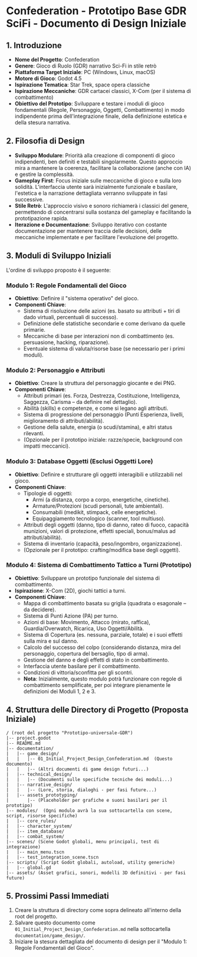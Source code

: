 # Confederation - Prototipo Base GDR SciFi - Documento di Design Iniziale

## 1. Introduzione

*   **Nome del Progetto**: Confederation
*   **Genere**: Gioco di Ruolo (GDR) narrativo Sci-Fi in stile retrò
*   **Piattaforma Target Iniziale**: PC (Windows, Linux, macOS)
*   **Motore di Gioco**: Godot 4.5
*   **Ispirazione Tematica**: Star Trek, space opera classiche
*   **Ispirazione Meccaniche**: GDR cartacei classici, X-Com (per il sistema di combattimento)
*   **Obiettivo del Prototipo**: Sviluppare e testare i moduli di gioco fondamentali (Regole, Personaggio, Oggetti, Combattimento) in modo indipendente prima dell'integrazione finale, della definizione estetica e della stesura narrativa.

## 2. Filosofia di Design

*   **Sviluppo Modulare**: Priorità alla creazione di componenti di gioco indipendenti, ben definiti e testabili singolarmente. Questo approccio mira a mantenere la coerenza, facilitare la collaborazione (anche con IA) e gestire la complessità.
*   **Gameplay First**: Focus iniziale sulle meccaniche di gioco e sulla loro solidità. L'interfaccia utente sarà inizialmente funzionale e basilare, l'estetica e la narrazione dettagliata verranno sviluppate in fasi successive.
*   **Stile Retrò**: L'approccio visivo e sonoro richiamerà i classici del genere, permettendo di concentrarsi sulla sostanza del gameplay e facilitando la prototipazione rapida.
*   **Iterazione e Documentazione**: Sviluppo iterativo con costante documentazione per mantenere traccia delle decisioni, delle meccaniche implementate e per facilitare l'evoluzione del progetto.

## 3. Moduli di Sviluppo Iniziali

L'ordine di sviluppo proposto è il seguente:

### Modulo 1: Regole Fondamentali del Gioco
*   **Obiettivo**: Definire il "sistema operativo" del gioco.
*   **Componenti Chiave**:
    *   Sistema di risoluzione delle azioni (es. basato su attributi + tiri di dado virtuali, percentuali di successo).
    *   Definizione delle statistiche secondarie e come derivano da quelle primarie.
    *   Meccaniche di base per interazioni non di combattimento (es. persuasione, hacking, riparazione).
    *   Eventuale sistema di valuta/risorse base (se necessario per i primi moduli).

### Modulo 2: Personaggio e Attributi
*   **Obiettivo**: Creare la struttura del personaggio giocante e dei PNG.
*   **Componenti Chiave**:
    *   Attributi primari (es. Forza, Destrezza, Costituzione, Intelligenza, Saggezza, Carisma – da definire nel dettaglio).
    *   Abilità (skills) e competenze, e come si legano agli attributi.
    *   Sistema di progressione del personaggio (Punti Esperienza, livelli, miglioramento di attributi/abilità).
    *   Gestione della salute, energia (o scudi/stamina), e altri status rilevanti.
    *   (Opzionale per il prototipo iniziale: razze/specie, background con impatti meccanici).

### Modulo 3: Database Oggetti (Esclusi Oggetti Lore)
*   **Obiettivo**: Definire e strutturare gli oggetti interagibili e utilizzabili nel gioco.
*   **Componenti Chiave**:
    *   Tipologie di oggetti:
        *   Armi (a distanza, corpo a corpo, energetiche, cinetiche).
        *   Armature/Protezioni (scudi personali, tute ambientali).
        *   Consumabili (medikit, stimpack, celle energetiche).
        *   Equipaggiamento tecnologico (scanner, tool multiuso).
    *   Attributi degli oggetti (danno, tipo di danno, rateo di fuoco, capacità munizioni, valori di protezione, effetti speciali, bonus/malus ad attributi/abilità).
    *   Sistema di inventario (capacità, peso/ingombro, organizzazione).
    *   (Opzionale per il prototipo: crafting/modifica base degli oggetti).

### Modulo 4: Sistema di Combattimento Tattico a Turni (Prototipo)
*   **Obiettivo**: Sviluppare un prototipo funzionale del sistema di combattimento.
*   **Ispirazione**: X-Com (2D), giochi tattici a turni.
*   **Componenti Chiave**:
    *   Mappa di combattimento basata su griglia (quadrata o esagonale – da decidere).
    *   Sistema di Punti Azione (PA) per turno.
    *   Azioni di base: Movimento, Attacco (mirato, raffica), Guardia/Overwatch, Ricarica, Uso Oggetti/Abilità.
    *   Sistema di Copertura (es. nessuna, parziale, totale) e i suoi effetti sulla mira e sul danno.
    *   Calcolo del successo del colpo (considerando distanza, mira del personaggio, copertura del bersaglio, tipo di arma).
    *   Gestione del danno e degli effetti di stato in combattimento.
    *   Interfaccia utente basilare per il combattimento.
    *   Condizioni di vittoria/sconfitta per gli scontri.
    *   **Nota**: Inizialmente, questo modulo potrà funzionare con regole di combattimento semplificate, per poi integrare pienamente le definizioni dei Moduli 1, 2 e 3.

## 4. Struttura delle Directory di Progetto (Proposta Iniziale)

```
/ (root del progetto "Prototipo-universale-GDR")
|-- project.godot
|-- README.md
|-- documentation/
|   |-- game_design/
|   |   |-- 01_Initial_Project_Design_Confederation.md  (Questo documento)
|   |   |-- (Altri documenti di game design futuri...)
|   |-- technical_design/
|   |   |-- (Documenti sulle specifiche tecniche dei moduli...)
|   |-- narrative_design/
|   |   |-- (Lore, storia, dialoghi - per fasi future...)
|   |-- assets_prototyping/
|       |-- (Placeholder per grafiche e suoni basilari per il prototipo)
|-- modules/  (Ogni modulo avrà la sua sottocartella con scene, script, risorse specifiche)
|   |-- core_rules/
|   |-- character_system/
|   |-- item_database/
|   |-- combat_system/
|-- scenes/ (Scene Godot globali, menu principali, test di integrazione)
|   |-- main_menu.tscn
|   |-- test_integration_scene.tscn
|-- scripts/ (Script Godot globali, autoload, utility generiche)
|   |-- global.gd
|-- assets/ (Asset grafici, sonori, modelli 3D definitivi - per fasi future)
```

## 5. Prossimi Passi Immediati

1.  Creare la struttura di directory come sopra delineato all'interno della root del progetto.
2.  Salvare questo documento come `01_Initial_Project_Design_Confederation.md` nella sottocartella `documentation/game_design/`.
3.  Iniziare la stesura dettagliata del documento di design per il "Modulo 1: Regole Fondamentali del Gioco".

